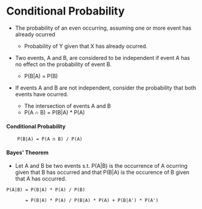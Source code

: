 # Conditional Probability 

* The probability of an even occurring, assuming one or more event has already ocurred 
	* Probability of Y given that X has already ocurred. 

* Two events, A and B, are considered to be independent if event A has no effect on the probability of event B. 
	* P(B|A) = P(B)

* If events A and B are not independent, consider the probability that both events have ocurred. 
	* The intersection of events A and B 
	* P(A ∩ B) = P(B|A) * P(A) 

#### Conditional Probability 
```
	P(B|A) = P(A ∩ B) / P(A) 
```

#### Bayes' Theorem 

* Let A and B be two events s.t. P(A|B) is the occurrence of A ocurring given that B has occurred and that P(B|A) is the occurence of B given that A has occurred. 

```
P(A|B) = P(B|A) * P(A) / P(B) 

       = P(B|A) * P(A) / P(B|A) * P(A) + P(B|A') * P(A')
```

